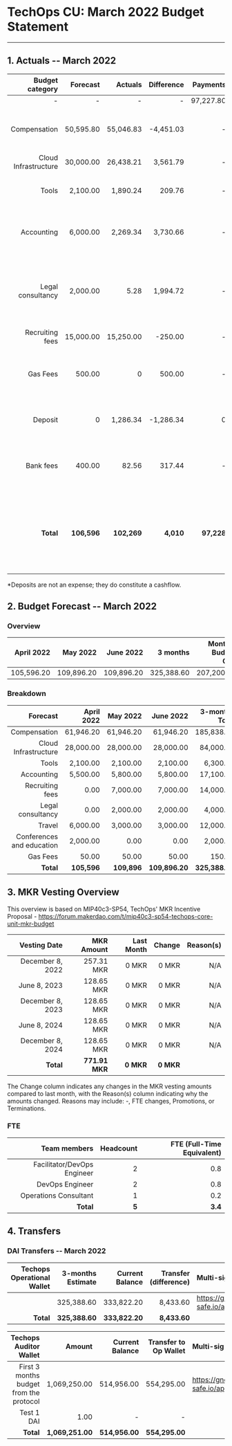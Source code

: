 # TechOps CU: March 2022 Budget Statement

---

## 1. Actuals -- March 2022

|Budget category|Forecast|Actuals|Difference|Payments|Difference reason(s)|
|------------:|---------:|---------:|-------:|-----------------:|-------------:|
|-|-|-|-|97,227.80|-|
|Compensation|50,595.80|55,046.83|-4,451.03|-|Repaying debt to one of the contractors for Jan-Mar|
|Cloud Infrastructure|30,000.00|26,438.21|3,561.79|-|Safety buffer|
|Tools|2,100.00|1,890.24|209.76|-|Some tools bills depend on usage that month|
|Accounting|6,000.00|2,269.34|3,730.66|-|Sent less funds to Accountable than expected|
|Legal consultancy|2,000.00|5.28|1,994.72|-|Prepayment from previous month, in March we paid remaining amount|
|Recruiting fees|15,000.00|15,250.00|-250.00|-|2 new hires|
|Gas Fees|500.00|0|500.00|-|No gas costs due to big gas investment the previous month|
|Deposit|0|1,286.34|-1,286.34|0|Last Employee contract deposit|
|Bank fees|400.00|82.56|317.44|-|Still figuring out the new bank and consistent amount of monthly txs|
|**Total**|**106,596**|**102,269**|**4,010**|**97,228**|**Difference between Actuals total and Payments total due to not clearly established process**|

*Deposits are not an expense; they do constitute a cashflow.

## 2. Budget Forecast -- March 2022

### Overview

|April 2022|May 2022|June 2022|3 months|Monthly Budget Cap|Qly Budget Cap|Annual Budget Cap + Buffer|
|------------:|---------:|---------:|-------:|-----------------:|-------------:|-------------------------:|
|105,596.20|109,896.20|109,896.20|325,388.60|207,200.00|621,600.00|2,486,400.00|

### Breakdown
|Forecast|April 2022|May 2022|June 2022|3-months Total|Qly Budget Cap|
|------------:|---------:|---------:|-------:|-----------------:|-------------:|
|Compensation|61,946.20|61,946.20|61,946.20|185,838.60|218,000.00|
|Cloud Infrastructure|28,000.00|28,000.00|28,000.00|84,000.00|171,000.00|
|Tools|2,100.00|2,100.00|2,100.00|6,300.00|13,500.00|
|Accounting|5,500.00|5,800.00|5,800.00|17,100.00|7,500.00|
|Recruiting fees|0.00|7,000.00|7,000.00|14,000.00|15,000.00|
|Legal consultancy|0.00|2,000.00|2,000.00|4,000.00|12,500.00|
|Travel|6,000.00|3,000.00|3,000.00|12,000.00|15,750.00|
|Conferences and education|2,000.00|0.00|0.00|2,000.00|4,500.00|
|Gas Fees|50.00|50.00|50.00|150.00|-|
|**Total**|**105,596**|**109,896**|**109,896.20**|**325,388.60**|**457,750.00**|


## 3. MKR Vesting Overview

This overview is based on MIP40c3-SP54, TechOps' MKR Incentive Proposal - https://forum.makerdao.com/t/mip40c3-sp54-techops-core-unit-mkr-budget

|Vesting Date|MKR Amount|Last Month|Change|Reason(s)|
|---------------:|---------:|---------:|-------:|-----------------:|
|December 8, 2022|257.31 MKR|0 MKR|0 MKR|N/A|
|June 8, 2023|128.65 MKR|0 MKR|0 MKR|N/A|
|December 8, 2023|128.65 MKR|0 MKR|0 MKR|N/A|
|June 8, 2024|128.65 MKR|0 MKR|0 MKR|N/A|
|December 8, 2024|128.65 MKR|0 MKR|0 MKR|N/A|
|**Total**|**771.91 MKR**|**0 MKR**|**0 MKR**||

The Change column indicates any changes in the MKR vesting amounts compared to last month, with the Reason(s) column indicating why the amounts changed. Reasons may include: -, FTE changes, Promotions, or Terminations.

### FTE

|Team members|Headcount|FTE (Full-Time Equivalent)|
|---------------:|---------:|---------:|
|Facilitator/DevOps Engineer|2|0.8|
|DevOps Engineer|2|0.8|
|Operations Consultant|1|0.2|
|**Total**|**5**|**3.4**|

## 4. Transfers

### DAI Transfers -- March 2022

|Techops Operational Wallet|3-months Estimate|Current Balance|Transfer (difference)|Multi-sig Address|
|------------------------------:|---------:|---------:|-------:|:-----------------|
||325,388.60|333,822.20|8,433.60|https://gnosis-safe.io/app/eth:0x1a3DA79ee7dB30466cA752DE6a75DEf5e635b2f6/balances|
|**Total**|**325,388.60**|**333,822.20**|**8,433.60**||


|Techops Auditor Wallet|Amount|Current Balance|Transfer to Op Wallet|Multi-sig Address|
|------------------------------:|---------:|---------:|-------:|:-----------------|
|First 3 months budget from the protocol|1,069,250.00|514,956.00|554,295.00|https://gnosis-safe.io/app/eth:0x2dC0420A736D1F40893B9481D8968E4D7424bC0B/balances|
|Test 1 DAI|1.00|-|-||
|**Total**|**1,069,251.00**|**514,956.00**|**554,295.00**|
